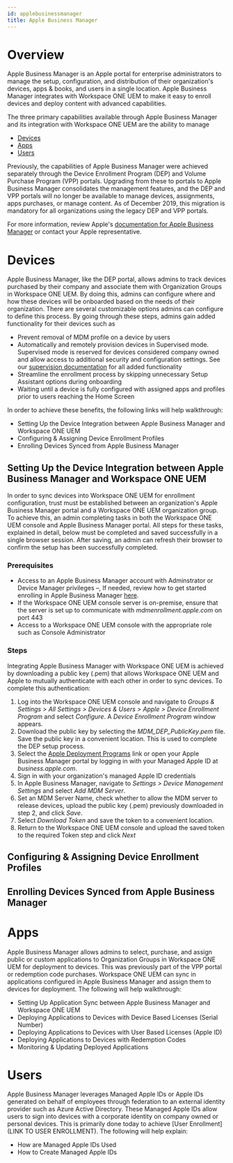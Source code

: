 ```yaml
---
id: applebusinessmanager
title: Apple Business Manager
---
```


# Overview

Apple Business Manager is an Apple portal for enterprise administrators to manage the setup, configuration, and distribution of their organization's devices, apps & books, and users in a single location. Apple Business Manager integrates with Workspace ONE UEM to make it easy to enroll devices and deploy content with advanced capabilities.

The three primary capabilities available through Apple Business Manager and its integration with Workspace ONE UEM are the ability to manage

+ [Devices](#Devices)
+ [Apps](#Apps)
+ [Users](#Users)

Previously, the capabilities of Apple Business Manager were achieved separately through the Device Enrollment Program (DEP) and Volume Purchase Program (VPP) portals. Upgrading from these to portals to Apple Business Manager consolidates the management features, and the DEP and VPP portals will no longer be available to manage devices, assignments, apps purchases, or manage content. As of December 2019, this migration is mandatory for all organizations using the legacy DEP and VPP portals.

For more information, review Apple's [documentation for Apple Business Manager](https://www.apple.com/business/docs/site/Apple_Business_Manager_Getting_Started_Guide.pdf) or contact your Apple representative.

# Devices

Apple Business Manager, like the DEP portal, allows admins to track devices purchased by their company and associate them with Organization Groups in Workspace ONE UEM. By doing this, admins can configure where and how these devices will be onboarded based on the needs of their organization. There are several customizable options admins can configure to define this process. By going through these steps, admins gain added functionality for their devices such as

+ Prevent removal of MDM profile on a device by users
+ Automatically and remotely provision devices in Supervised mode. Supervised mode is reserved for devices considered company owned and allow access to additional security and configuration settings. See our [supervision documentation](SUPERVISION-DOCUMENTATION) for all added functionality
+ Streamline the enrollment process by skipping unnecessary Setup Assistant options during onboarding
+ Waiting until a device is fully configured with assigned apps and profiles prior to users reaching the Home Screen


In order to achieve these benefits, the following links will help walkthrough:

+ Setting Up the Device Integration between Apple Business Manager and Workspace ONE UEM
+ Configuring & Assigning Device Enrollment Profiles
+ Enrolling Devices Synced from Apple Business Manager

## Setting Up the Device Integration between Apple Business Manager and Workspace ONE UEM

In order to sync devices into Workspace ONE UEM for enrollment configuration, trust must be established between an organization's Apple Business Manager portal and a Workspace ONE UEM organization group. To achieve this, an admin completing tasks in both the Workspace ONE UEM console and Apple Business Manager portal. All steps for these tasks, explained in detail, below must be completed and saved successfully in a single browser session. After saving, an admin can refresh their browser to confirm the setup has been successfully completed.


### Prerequisites

+ Access to an Apple Business Manager account with Adminstrator or Device Manager privileges –, If needed, review how to get started enrolling in Apple Business Manager [here](https://www.apple.com/business/docs/site/Apple_Business_Manager_Getting_Started_Guide.pdf).
+ If the Workspace ONE UEM console server is on-premise, ensure that the server is set up to communicate with _mdmenrollment.apple.com_ on port 443
+ Access to a Workspace ONE UEM console with the appropriate role such as Console Administrator

### Steps

 Integrating Apple Business Manager with Workspace ONE UEM is achieved by downloading a public key (.pem) that allows Workspace ONE UEM and Apple to mutually authenticate with each other in order to sync devices. To complete this authentication:

1. Log into the Workspace ONE UEM console and navigate to *Groups & Settings > All Settings > Devices & Users > Apple > Device Enrollment Program* and select *Configure*. A *Device Enrollment Program* window appears.
2. Download the public key by selecting the *MDM_DEP_PublicKey.pem* file. Save the public key in a convenient location. This is used to complete the DEP setup process.
3. Select the [Apple Deployment Programs](business.apple.com) link or open your Apple Business Manager portal by logging in with your Managed Apple ID at *business.apple.com*.
4. Sign in with your organization's managed Apple ID credentials
5. In Apple Business Manager, navigate to *Settings > Device Management Settings* and select *Add MDM Server*.
6. Set an MDM Server Name, check whether to allow the MDM server to release devices, upload the public key (.pem) previously downloaded in step 2, and click *Save*.
7. Select *Download Token* and save the token to a convenient location.
8. Return to the Workspace ONE UEM console and upload the saved token to the required Token step and click *Next*

## Configuring & Assigning Device Enrollment Profiles

## Enrolling Devices Synced from Apple Business Manager

# Apps

Apple Business Manager allows admins to select, purchase, and assign public or custom applications to Organization Groups in Workspace ONE UEM for deployment to devices. This was previously part of the VPP portal or redemption code purchases. Workspace ONE UEM can sync in applications configured in Apple Business Manager and assign them to devices for deployment. The following will help walkthrough:

+ Setting Up Application Sync between Apple Business Manager and Workspace ONE UEM
+ Deploying Applications to Devices with Device Based Licenses (Serial Number)
+ Deploying Applications to Devices with User Based Licenses (Apple ID)
+ Deploying Applications to Devices with Redemption Codes
+ Monitoring & Updating Deployed Applications

# Users

Apple Business Manager leverages Managed Apple IDs or Apple IDs generated on behalf of employees through federation to an external identity provider such as Azure Active Directory. These Managed Apple IDs allow users to sign into devices with a corporate identity on company owned or personal devices. This is primarily done today to achieve [User Enrollment](LINK TO USER ENROLLMENT). The following will help explain:

+ How are Managed Apple IDs Used
+ How to Create Managed Apple IDs
